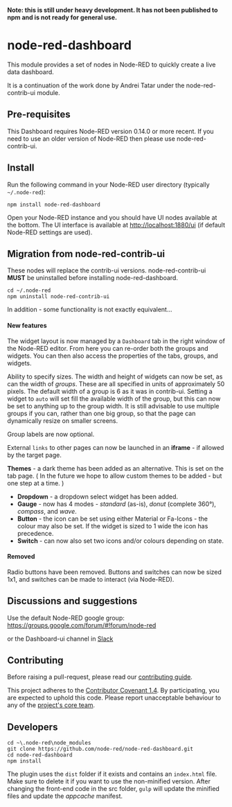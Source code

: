 **Note: this is still under heavy development. It has not been published to npm and is not ready for general use.**

# node-red-dashboard

This module provides a set of nodes in Node-RED to quickly create a live data
dashboard.

It is a continuation of the work done by Andrei Tatar under the node-red-contrib-ui module.

## Pre-requisites

This Dashboard requires Node-RED version 0.14.0 or more recent. If you need to use an older version of Node-RED then
please use node-red-contrib-ui.

## Install

Run the following command in your Node-RED user directory (typically `~/.node-red`):

```
npm install node-red-dashboard
```

Open your Node-RED instance and you should have UI nodes available at the bottom.
The UI interface is available at <http://localhost:1880/ui> (if default Node-RED settings are used).

## Migration from node-red-contrib-ui

These nodes will replace the contrib-ui versions. node-red-contrib-ui
**MUST** be uninstalled before installing node-red-dashboard.

 ```
 cd ~/.node-red
 npm uninstall node-red-contrib-ui
 ```
 In addition - some functionality is not exactly equivalent...

#### New features

 The widget layout is now managed by a `Dashboard` tab in the right window of the Node-RED editor. From here you can re-order both the groups
 and widgets. You can then also access the properties of the tabs, groups, and widgets.

 Ability to specify sizes. The width and height of widgets can now be set, as can the width
 of *groups*. These are all specified in units of approximately 50 pixels.
 The default width of a group is 6 as it was in contrib-ui. Setting a widget to `auto` will set fill the available
 width of the group, but this can now be set to anything up to the group width. It is still advisable to use multiple groups if you can, rather than one big group, so that the page can dynamically resize on smaller screens.

Group labels are now optional.

External `links` to other pages can now be launched in an **iframe** - if allowed by the target page.

 **Themes** - a dark theme has been added as an alternative.
 This is set on the tab page. ( In the future we hope to allow custom themes to be added - but one step at a time. )

  - **Dropdown** - a dropdown select widget has been added.
  - **Gauge** - now has 4 modes - *standard* (as-is), *donut* (complete 360&deg;), *compass*, and *wave*.
  - **Button** - the icon can be set using either Material or Fa-Icons - the colour may also be set. If the widget is sized to 1 wide the icon has precedence.
  - **Switch** - can now also set two icons and/or colours depending on state.

#### Removed

Radio buttons have been removed. Buttons and switches can now be sized 1x1, and switches can be made to interact (via Node-RED).

## Discussions and suggestions

Use the default Node-RED google group: <https://groups.google.com/forum/#!forum/node-red>

or the Dashboard-ui channel in <a href="http://nodered.org/slack/">Slack</a>

## Contributing

Before raising a pull-request, please read our
[contributing guide](https://github.com/node-red/node-red-dashboard/blob/master/CONTRIBUTING.md).

This project adheres to the [Contributor Covenant 1.4](http://contributor-covenant.org/version/1/4/).
 By participating, you are expected to uphold this code. Please report unacceptable
 behaviour to any of the [project's core team](https://github.com/orgs/node-red/teams/core).

## Developers

```
cd ~\.node-red\node_modules
git clone https://github.com/node-red/node-red-dashboard.git
cd node-red-dashboard
npm install
```
The plugin uses the ```dist``` folder if it exists and contains an ```index.html``` file. Make sure to delete it if you want to use the non-minified version.
After changing the front-end code in the src folder, ```gulp``` will update the minified files and update the *appcache* manifest.
